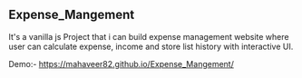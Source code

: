 ## Expense_Mangement

It's a vanilla js Project that i can build expense management website where user can calculate expense, income and store list history with interactive UI.

Demo:- https://mahaveer82.github.io/Expense_Mangement/
